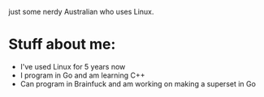just some nerdy Australian who uses Linux.
# Stuff about me:
- I've used Linux for 5 years now
- I program in Go and am learning C++
- Can program in Brainfuck and am working on making a superset in Go
